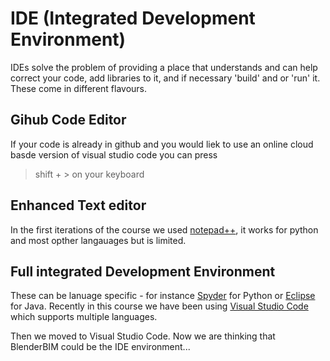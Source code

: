 # IDE (Integrated Development Environment)

IDEs solve the problem of providing a place that understands and can help correct your code, add libraries to it, and if necessary 'build' and or 'run' it. These come in different flavours.

## Gihub Code Editor
If your code is already in github and you would liek to use an online cloud basde version of visual studio code you can press
> shift + > on your keyboard

## Enhanced Text editor

In the first iterations of the course we used [notepad++](https://notepad-plus-plus.org/downloads/), it works for python and most opther langauages but is limited.

## Full integrated Development Environment
These can be lanuage specific - for instance [Spyder](https://www.spyder-ide.org/) for Python or [Eclipse](https://www.eclipse.org/ide/) for Java. Recently in this course we have been using [Visual Studio Code](https://code.visualstudio.com/download) which supports multiple languages.

Then we moved to Visual Studio Code.
Now we are thinking that BlenderBIM could be the IDE environment...
